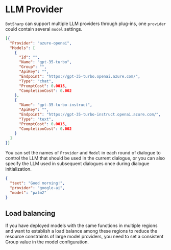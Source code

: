 # LLM Provider

`BotSharp` can support multiple LLM providers through plug-ins, one `provider` could contain several `model` settings.
```json
[{
  "Provider": "azure-openai",
  "Models": [
    {
      "Id": "",
      "Name": "gpt-35-turbo",
      "Group": "",
      "ApiKey": "",
      "Endpoint": "https://gpt-35-turbo.openai.azure.com/",
      "Type": "chat",
      "PromptCost": 0.0015,
      "CompletionCost": 0.002
    },
    {
      "Name": "gpt-35-turbo-instruct",
      "ApiKey": "",
      "Endpoint": "https://gpt-35-turbo-instruct.openai.azure.com/",
      "Type": "text",
      "PromptCost": 0.0015,
      "CompletionCost": 0.002
    }
  ]
}]
```

You can set the names of `Provider` and `Model` in each round of dialogue to control the LLM that should be used in the current dialogue, or you can also specify the LLM used in subsequent dialogues once during dialogue initialization.

```json
{
  "text": "Good morning!",
  "provider": "google-ai",
  "model": "palm2"
}
```

## Load balancing

If you have deployed models with the same functions in multiple regions and want to establish a load balance among these regions to reduce the resource constraints of large model providers, you need to set a consistent Group value in the model configuration.